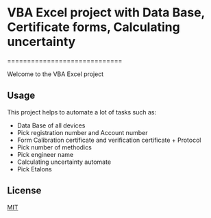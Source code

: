 # VBA Excel project with Data Base, Certificate forms, Calculating uncertainty 
=============================

Welcome to the VBA Excel project

## Usage

This project helps to automate a lot of tasks such as:
* Data Base of all devices
* Pick registration number and Account number
* Form Calibration certificate and verification certificate + Protocol
* Pick number of methodics
* Pick engineer name
* Calculating uncertainty automate
* Pick Etalons

	
## License
[MIT](https://choosealicense.com/licenses/mit/)